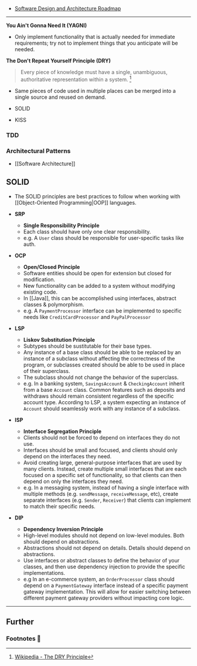 - [Software Design and Architecture Roadmap](https://roadmap.sh/software-design-architecture)

---

**You Ain't Gonna Need It (YAGNI)**

- Only implement functionality that is actually needed for immediate requirements; try not to implement things that you anticipate will be needed.

**The Don't Repeat Yourself Principle (DRY)**

> Every piece of knowledge must have a single, unambiguous, authoritative representation within a system. [^1]

- Same pieces of code used in multiple places can be merged into a single source and reused on demand.

- SOLID
- KISS

### TDD

### Architectural Patterns

- [[Software Architecture]]

## SOLID

- The SOLID principles are best practices to follow when working with [[Object-Oriented Programming|OOP]] languages.

-  **SRP**
    - **Single Responsibility Principle**
    - Each class should have only one clear responsibility.
    - e.g. A `User` class should be responsible for user-specific tasks like auth.

- **OCP**
    - **Open/Closed Principle**
    - Software entities should be open for extension but closed for modification.
    - New functionality can be added to a system without modifying existing code.
    - In [[Java]], this can be accomplished using interfaces, abstract classes & polymorphism.
    - e.g. A `PaymentProcessor` interface can be implemented to specific needs like `CreditCardProcessor` and `PayPalProcessor`

- **LSP**
    - **Liskov Substitution Principle**
    - Subtypes should be sustitutable for their base types.
    - Any instance of a base class should be able to be replaced by an instance of a subclass without affecting the correctness of the program, or subclasses created should be able to be used in place of their superclass. 
    - The subclass should not change the behavior of the superclass.
    - e.g. In a banking system, `SavingsAccount` & `CheckingAccount` inherit from a base `Account` class. Common features such as deposits and withdraws should remain consistent regardless of the specific account type. According to LSP, a system expecting an instance of `Account` should  seamlessly work with any instance of a subclass. 

- **ISP**
    - **Interface Segregation Principle**
    - Clients should not be forced to depend on interfaces they do not use. 
    - Interfaces should be small and focused, and clients should only depend on the interfaces they need. 
    - Avoid creating large, general-purpose interfaces that are used by many clients. Instead, create multiple small interfaces that are each focused on a specific set of functionality, so that clients can then depend on only the interfaces they need.
    - e.g. In a messaging system, instead of having a single interface with multiple methods (e.g. `sendMessage`, `receiveMessage`, etc), create separate interfaces (e.g. `Sender`, `Receiver`) that clients can implement to match their specific needs.

- **DIP**
    - **Dependency Inversion Principle**
    - High-level modules should not depend on low-level modules. Both should depend on abstractions. 
    - Abstractions should not depend on details. Details should depend on abstractions. 
    - Use interfaces or abstract classes to define the behavior of your classes, and then use dependency injection to provide the specific implementations.
    - e.g In an e-commerce system, an `OrderProcessor` class should depend on a `PaymentGateway` interface instead of a specific payment gateway implementation. This will allow for easier switching between different payment gateway providers without impacting core logic.

---
## Further

### Footnotes 📝

[^1]: [Wikipedia - The DRY Principle](https://en.wikipedia.org/wiki/Don%27t_repeat_yourself)
